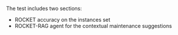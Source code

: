 The test includes two sections:

- ROCKET accuracy on the instances set
- ROCKET-RAG agent for the contextual maintenance suggestions


